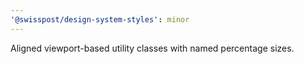 ```yaml
---
'@swisspost/design-system-styles': minor
---
```


Aligned viewport-based utility classes with named percentage sizes.
